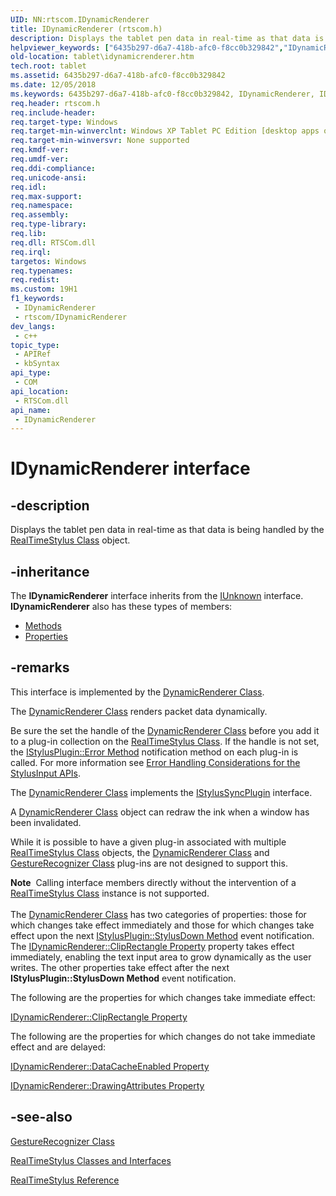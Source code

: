 ```yaml
---
UID: NN:rtscom.IDynamicRenderer
title: IDynamicRenderer (rtscom.h)
description: Displays the tablet pen data in real-time as that data is being handled by the RealTimeStylus Class object.
helpviewer_keywords: ["6435b297-d6a7-418b-afc0-f8cc0b329842","IDynamicRenderer","IDynamicRenderer interface [Tablet PC]","IDynamicRenderer interface [Tablet PC]","described","rtscom/IDynamicRenderer","tablet.idynamicrenderer"]
old-location: tablet\idynamicrenderer.htm
tech.root: tablet
ms.assetid: 6435b297-d6a7-418b-afc0-f8cc0b329842
ms.date: 12/05/2018
ms.keywords: 6435b297-d6a7-418b-afc0-f8cc0b329842, IDynamicRenderer, IDynamicRenderer interface [Tablet PC], IDynamicRenderer interface [Tablet PC],described, rtscom/IDynamicRenderer, tablet.idynamicrenderer
req.header: rtscom.h
req.include-header: 
req.target-type: Windows
req.target-min-winverclnt: Windows XP Tablet PC Edition [desktop apps only]
req.target-min-winversvr: None supported
req.kmdf-ver: 
req.umdf-ver: 
req.ddi-compliance: 
req.unicode-ansi: 
req.idl: 
req.max-support: 
req.namespace: 
req.assembly: 
req.type-library: 
req.lib: 
req.dll: RTSCom.dll
req.irql: 
targetos: Windows
req.typenames: 
req.redist: 
ms.custom: 19H1
f1_keywords:
 - IDynamicRenderer
 - rtscom/IDynamicRenderer
dev_langs:
 - c++
topic_type:
 - APIRef
 - kbSyntax
api_type:
 - COM
api_location:
 - RTSCom.dll
api_name:
 - IDynamicRenderer
---
```


# IDynamicRenderer interface


## -description

Displays the tablet pen data in real-time as that data is being handled by the <a href="/windows/desktop/tablet/realtimestylus-class">RealTimeStylus Class</a> object.

## -inheritance

The <b xmlns:loc="http://microsoft.com/wdcml/l10n">IDynamicRenderer</b> interface inherits from the <a href="/windows/desktop/api/unknwn/nn-unknwn-iunknown">IUnknown</a> interface. <b>IDynamicRenderer</b> also has these types of members:
<ul>
<li><a href="https://docs.microsoft.com/">Methods</a></li>
<li><a href="https://docs.microsoft.com/">Properties</a></li>
</ul>

## -remarks

This interface is implemented by the <a href="/previous-versions/windows/desktop/legacy/ms701168(v=vs.85)">DynamicRenderer Class</a>.

The <a href="/previous-versions/windows/desktop/legacy/ms701168(v=vs.85)">DynamicRenderer Class</a> renders packet data dynamically.

Be sure the set the handle of the <a href="/previous-versions/windows/desktop/legacy/ms701168(v=vs.85)">DynamicRenderer Class</a> before you add it to a plug-in collection on the <a href="/windows/desktop/tablet/realtimestylus-class">RealTimeStylus Class</a>. If the handle is not set, the <a href="/windows/desktop/api/rtscom/nf-rtscom-istylusplugin-error">IStylusPlugin::Error Method</a> notification method on each plug-in is called. For more information see <a href="/windows/desktop/tablet/error-handling-considerations-for-the-stylusinput-apis">Error Handling Considerations for the StylusInput APIs</a>.

The <a href="/previous-versions/windows/desktop/legacy/ms701168(v=vs.85)">DynamicRenderer Class</a> implements the <a href="/windows/desktop/api/rtscom/nn-rtscom-istylussyncplugin">IStylusSyncPlugin</a> interface.

A <a href="/previous-versions/windows/desktop/legacy/ms701168(v=vs.85)">DynamicRenderer Class</a> object can redraw the ink when a window has been invalidated.

While it is possible to have a given plug-in associated with multiple <a href="/windows/desktop/tablet/realtimestylus-class">RealTimeStylus Class</a> objects, the <a href="/previous-versions/windows/desktop/legacy/ms701168(v=vs.85)">DynamicRenderer Class</a> and <a href="/windows/desktop/tablet/gesturerecognizer-class">GestureRecognizer Class</a> plug-ins are not designed to support this.

<div class="alert"><b>Note</b>  Calling interface members directly without the intervention of a <a href="/windows/desktop/tablet/realtimestylus-class">RealTimeStylus Class</a> instance is not supported.</div>
<div> </div>
The <a href="/previous-versions/windows/desktop/legacy/ms701168(v=vs.85)">DynamicRenderer Class</a> has two categories of properties: those for which changes take effect immediately and those for which changes take effect upon the next <a href="/windows/desktop/api/rtscom/nf-rtscom-istylusplugin-stylusdown">IStylusPlugin::StylusDown Method</a> event notification. The <a href="/windows/desktop/api/rtscom/nf-rtscom-idynamicrenderer-get_cliprectangle">IDynamicRenderer::ClipRectangle Property</a> property takes effect immediately, enabling the text input area to grow dynamically as the user writes. The other properties take effect after the next <b>IStylusPlugin::StylusDown Method</b> event notification.

The following are the properties for which changes take immediate effect:


<a href="/windows/desktop/api/rtscom/nf-rtscom-idynamicrenderer-get_cliprectangle">IDynamicRenderer::ClipRectangle Property</a>


The following are the properties for which changes do not take immediate effect and are delayed:


<a href="/windows/desktop/api/rtscom/nf-rtscom-idynamicrenderer-get_datacacheenabled">IDynamicRenderer::DataCacheEnabled Property</a>



<a href="/windows/desktop/api/rtscom/nf-rtscom-idynamicrenderer-get_drawingattributes">IDynamicRenderer::DrawingAttributes Property</a>

## -see-also

<a href="/windows/desktop/tablet/gesturerecognizer-class">GestureRecognizer Class</a>



<a href="/windows/desktop/tablet/realtimestylus-classes-and-interfaces">RealTimeStylus Classes and Interfaces</a>



<a href="/windows/desktop/tablet/realtimestylus-reference">RealTimeStylus Reference</a>
